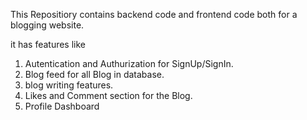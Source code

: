 This Repositiory contains backend code and frontend code both for a blogging website.

it has features like 
1. Autentication and Authurization for SignUp/SignIn.
2. Blog feed for all Blog in database.
3. blog writing features.
4. Likes and Comment section for the Blog.
5. Profile Dashboard